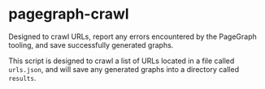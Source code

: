 # pagegraph-crawl

Designed to crawl URLs, report any errors encountered by the PageGraph tooling, and save successfully generated graphs.

This script is designed to crawl a list of URLs located in a file called `urls.json`, and will save any generated graphs into a directory called `results`.
